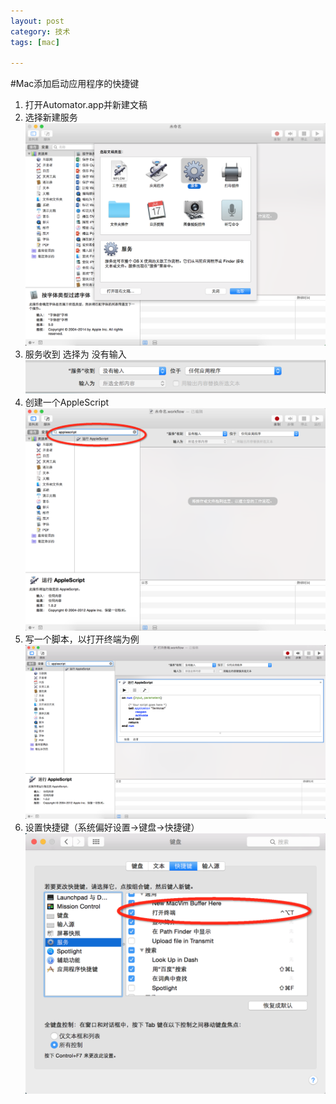 ```yaml
---
layout: post
category: 技术
tags: [mac]

---
```


#Mac添加启动应用程序的快捷键

1. 打开Automator.app并新建文稿
2. 选择新建服务![open automator](/assets/pic/open-automator.png)
3. 服务收到 选择为 没有输入![create automator](/assets/pic/create-automator.png)
4. 创建一个AppleScript![create applescript](/assets/pic/create-applescript.png)
5. 写一个脚本，以打开终端为例![open terminal applescript](/assets/pic/open-terminal-applescript.png)
6. 设置快捷键（系统偏好设置->键盘->快捷键）![create shotcut key for terminal](/assets/pic/create-shotcut-key-for-terminal.png)